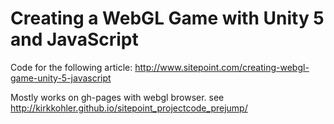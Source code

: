 # Creating a WebGL Game with Unity 5 and JavaScript

Code for the following article: http://www.sitepoint.com/creating-webgl-game-unity-5-javascript

Mostly works on gh-pages with webgl browser. see http://kirkkohler.github.io/sitepoint_projectcode_prejump/
